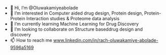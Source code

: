 - 👋 Hi, I’m @Oluwakamiyeabolade
- 👀 I’m interested in Computer aided drug design, Protein design, Protein-Protein Interaction studies & Proteome data analysis
- 🌱 I’m currently learning Machine Learning for Drug Discovery
- 💞️ I’m looking to collaborate on Structure baseddrug design and discovery
- 📫 How to reach me www.linkedin.com/in/rach-oluwakamiye-abolade-9596a5169
  

<!---
Oluwakamiyeabolade/Oluwakamiyeabolade is a ✨ special ✨ repository because its `README.md` (this file) appears on your GitHub profile.
You can click the Preview link to take a look at your changes.
--->
